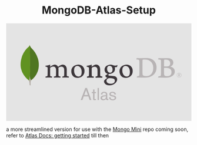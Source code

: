 # <center>MongoDB-Atlas-Setup</center>

<div style="width: 100%; text-align: center; display: flex; justify-content:center; align-items: center">
<img style="width: 100%" src='./atlas-logo.png'/>
</div>

a more streamlined version for use with the [Mongo Mini](https://github.com/joshborup/Mongo-Mini) repo coming soon, refer to [Atlas Docs: getting started](https://docs.atlas.mongodb.com/getting-started/) till then
